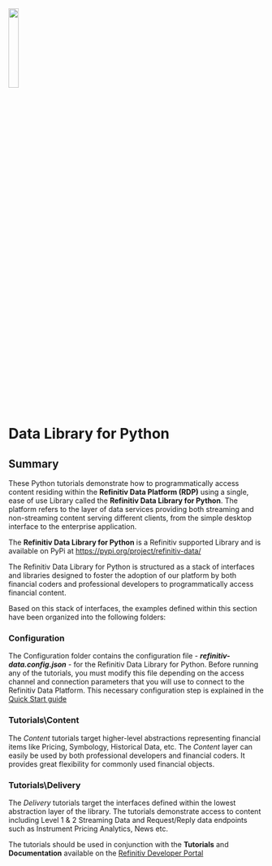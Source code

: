 <img src="../files/refinitiv.png" width="20%" style="vertical-align: top;">

# Data Library for Python

## Summary

These Python tutorials demonstrate how to programmatically access content residing within the **Refinitiv Data Platform (RDP)** using a single, ease of use Library called the **Refinitiv Data Library for Python**.  The platform refers to the layer of data services providing both streaming and non-streaming content serving different clients, from the simple desktop interface to the enterprise application. 

The **Refinitiv Data Library for Python** is a Refinitiv supported Library and is available on PyPi at https://pypi.org/project/refinitiv-data/

The Refinitiv Data Library for Python is structured as a stack of interfaces and libraries designed to foster the adoption of our platform by both financial coders and professional developers to programmatically access financial content.    
  
Based on this stack of interfaces, the examples defined within this section have been organized into the following folders:

### **Configuration**  

The Configuration folder contains the configuration file - ***refinitiv-data.config.json*** - for the Refinitiv Data Library for Python. Before running any of the tutorials, you must modify this file depending on the access channel and connection parameters that you will use to connect to the Refinitiv Data Platform. This necessary configuration step is explained in the [Quick Start guide](https://developers.refinitiv.com/en/api-catalog/refinitiv-data-platform/refinitiv-data-library-for-python/quick-start)

### **Tutorials\\Content**

The *Content* tutorials target higher-level abstractions representing financial items like Pricing, Symbology, Historical Data, etc. The *Content* layer can easily be used by both professional developers and financial coders. It provides great flexibility for commonly used financial objects.

### **Tutorials\\Delivery**

The *Delivery* tutorials target the interfaces defined within the lowest abstraction layer of the library.  The tutorials demonstrate access to content including Level 1 & 2 Streaming Data and Request/Reply data endpoints such as Instrument Pricing Analytics, News etc.

The tutorials should be used in conjunction with the **Tutorials** and **Documentation** available on the [Refinitiv Developer Portal](https://developers.refinitiv.com/en/api-catalog/refinitiv-data-platform/refinitiv-data-library-for-python)
